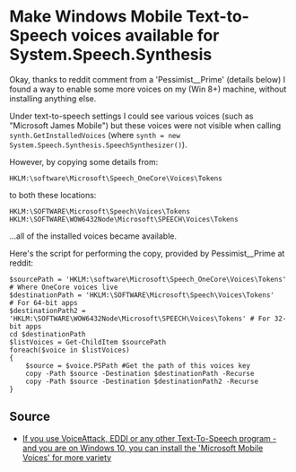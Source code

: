 ﻿# Make Windows Mobile Text-to-Speech voices available for System.Speech.Synthesis

Okay, thanks to reddit comment from a 'Pessimist__Prime' (details below) I found a way to enable some more voices on my (Win 8+) machine, without installing anything else.

Under text-to-speech settings I could see various voices (such as "Microsoft James Mobile") but these voices were not visible when calling `synth.GetInstalledVoices` (where `synth = new System.Speech.Synthesis.SpeechSynthesizer()`).

However, by copying some details from:

    HKLM:\software\Microsoft\Speech_OneCore\Voices\Tokens

to both these locations:

    HKLM:\SOFTWARE\Microsoft\Speech\Voices\Tokens
    HKLM:\SOFTWARE\WOW6432Node\Microsoft\SPEECH\Voices\Tokens

...all of the installed voices became available.

Here's the script for performing the copy, provided by Pessimist__Prime at reddit:

    $sourcePath = 'HKLM:\software\Microsoft\Speech_OneCore\Voices\Tokens'           # Where OneCore voices live
    $destinationPath = 'HKLM:\SOFTWARE\Microsoft\Speech\Voices\Tokens'              # For 64-bit apps
    $destinationPath2 = 'HKLM:\SOFTWARE\WOW6432Node\Microsoft\SPEECH\Voices\Tokens' # For 32-bit apps
    cd $destinationPath
    $listVoices = Get-ChildItem $sourcePath
    foreach($voice in $listVoices)
    {
        $source = $voice.PSPath #Get the path of this voices key
        copy -Path $source -Destination $destinationPath -Recurse
        copy -Path $source -Destination $destinationPath2 -Recurse
    }

## Source

 * [If you use VoiceAttack, EDDI or any other Text-To-Speech program - and you are on Windows 10, you can install the 'Microsoft Mobile Voices' for more variety](https://www.reddit.com/r/EliteDangerous/comments/5d02vv/if_you_use_voiceattack_eddi_or_any_other/)